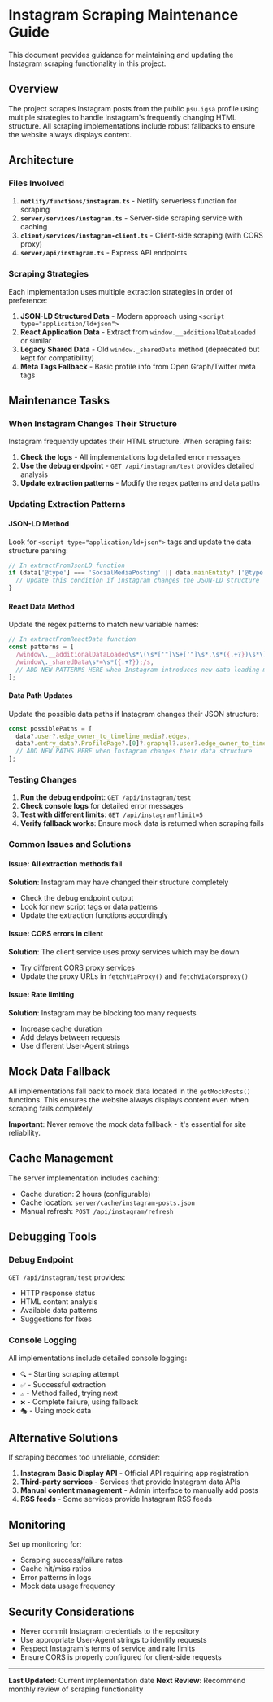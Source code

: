 # Instagram Scraping Maintenance Guide

This document provides guidance for maintaining and updating the Instagram scraping functionality in this project.

## Overview

The project scrapes Instagram posts from the public `psu.igsa` profile using multiple strategies to handle Instagram's frequently changing HTML structure. All scraping implementations include robust fallbacks to ensure the website always displays content.

## Architecture

### Files Involved

1. **`netlify/functions/instagram.ts`** - Netlify serverless function for scraping
2. **`server/services/instagram.ts`** - Server-side scraping service with caching
3. **`client/services/instagram-client.ts`** - Client-side scraping (with CORS proxy)
4. **`server/api/instagram.ts`** - Express API endpoints

### Scraping Strategies

Each implementation uses multiple extraction strategies in order of preference:

1. **JSON-LD Structured Data** - Modern approach using `<script type="application/ld+json">`
2. **React Application Data** - Extract from `window.__additionalDataLoaded` or similar
3. **Legacy Shared Data** - Old `window._sharedData` method (deprecated but kept for compatibility)
4. **Meta Tags Fallback** - Basic profile info from Open Graph/Twitter meta tags

## Maintenance Tasks

### When Instagram Changes Their Structure

Instagram frequently updates their HTML structure. When scraping fails:

1. **Check the logs** - All implementations log detailed error messages
2. **Use the debug endpoint** - `GET /api/instagram/test` provides detailed analysis
3. **Update extraction patterns** - Modify the regex patterns and data paths

### Updating Extraction Patterns

#### JSON-LD Method
Look for `<script type="application/ld+json">` tags and update the data structure parsing:
```typescript
// In extractFromJsonLD function
if (data['@type'] === 'SocialMediaPosting' || data.mainEntity?.['@type'] === 'SocialMediaPosting') {
  // Update this condition if Instagram changes the JSON-LD structure
}
```

#### React Data Method
Update the regex patterns to match new variable names:
```typescript
// In extractFromReactData function
const patterns = [
  /window\.__additionalDataLoaded\s*\(\s*['"]\S+['"]\s*,\s*({.+?})\s*\)/s,
  /window\._sharedData\s*=\s*({.+?});/s,
  // ADD NEW PATTERNS HERE when Instagram introduces new data loading methods
];
```

#### Data Path Updates
Update the possible data paths if Instagram changes their JSON structure:
```typescript
const possiblePaths = [
  data?.user?.edge_owner_to_timeline_media?.edges,
  data?.entry_data?.ProfilePage?.[0]?.graphql?.user?.edge_owner_to_timeline_media?.edges,
  // ADD NEW PATHS HERE when Instagram changes their data structure
];
```

### Testing Changes

1. **Run the debug endpoint**: `GET /api/instagram/test`
2. **Check console logs** for detailed error messages
3. **Test with different limits**: `GET /api/instagram?limit=5`
4. **Verify fallback works**: Ensure mock data is returned when scraping fails

### Common Issues and Solutions

#### Issue: All extraction methods fail
**Solution**: Instagram may have changed their structure completely
- Check the debug endpoint output
- Look for new script tags or data patterns
- Update the extraction functions accordingly

#### Issue: CORS errors in client
**Solution**: The client service uses proxy services which may be down
- Try different CORS proxy services
- Update the proxy URLs in `fetchViaProxy()` and `fetchViaCorsproxy()`

#### Issue: Rate limiting
**Solution**: Instagram may be blocking too many requests
- Increase cache duration
- Add delays between requests
- Use different User-Agent strings

## Mock Data Fallback

All implementations fall back to mock data located in the `getMockPosts()` functions. This ensures the website always displays content even when scraping fails completely.

**Important**: Never remove the mock data fallback - it's essential for site reliability.

## Cache Management

The server implementation includes caching:
- Cache duration: 2 hours (configurable)
- Cache location: `server/cache/instagram-posts.json`
- Manual refresh: `POST /api/instagram/refresh`

## Debugging Tools

### Debug Endpoint
`GET /api/instagram/test` provides:
- HTTP response status
- HTML content analysis
- Available data patterns
- Suggestions for fixes

### Console Logging
All implementations include detailed console logging:
- `🔍` - Starting scraping attempt
- `✅` - Successful extraction
- `⚠️` - Method failed, trying next
- `❌` - Complete failure, using fallback
- `🎭` - Using mock data

## Alternative Solutions

If scraping becomes too unreliable, consider:

1. **Instagram Basic Display API** - Official API requiring app registration
2. **Third-party services** - Services that provide Instagram data APIs
3. **Manual content management** - Admin interface to manually add posts
4. **RSS feeds** - Some services provide Instagram RSS feeds

## Monitoring

Set up monitoring for:
- Scraping success/failure rates
- Cache hit/miss ratios
- Error patterns in logs
- Mock data usage frequency

## Security Considerations

- Never commit Instagram credentials to the repository
- Use appropriate User-Agent strings to identify requests
- Respect Instagram's terms of service and rate limits
- Ensure CORS is properly configured for client-side requests

---

**Last Updated**: Current implementation date
**Next Review**: Recommend monthly review of scraping functionality